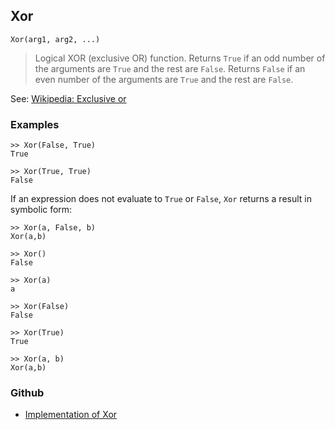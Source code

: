 ## Xor

```
Xor(arg1, arg2, ...)
```

> Logical XOR (exclusive OR) function. Returns `True` if an odd number of the arguments are `True` and the rest are `False`. Returns `False` if an even number of the arguments are `True` and the rest are `False`.
	
See: [Wikipedia: Exclusive or](https://en.wikipedia.org/wiki/Exclusive_or)

### Examples

```
>> Xor(False, True)
True

>> Xor(True, True)
False
```

If an expression does not evaluate to `True` or `False`, `Xor` returns a result in symbolic form:

```
>> Xor(a, False, b)
Xor(a,b)

>> Xor()
False

>> Xor(a)
a

>> Xor(False)
False

>> Xor(True)
True

>> Xor(a, b)
Xor(a,b)
```

### Github

* [Implementation of Xor](https://github.com/axkr/symja_android_library/blob/master/symja_android_library/matheclipse-core/src/main/java/org/matheclipse/core/builtin/BooleanFunctions.java#L4240) 
